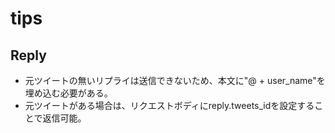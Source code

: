 # tips

## Reply

- 元ツイートの無いリプライは送信できないため、本文に"@ + user_name"を埋め込む必要がある。
- 元ツイートがある場合は、リクエストボディにreply.tweets_idを設定することで返信可能。
